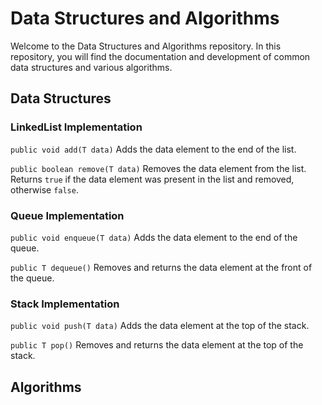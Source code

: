 # Data Structures and Algorithms

Welcome to the Data Structures and Algorithms repository. In this repository, you will find the documentation and development of common data structures and various algorithms. 

## Data Structures

### LinkedList Implementation

`public void add(T data)` Adds the data element to the end of the list.

`public boolean remove(T data)` Removes the data element from the list. Returns `true` if the data element was present in the list and removed, otherwise `false`.

### Queue Implementation

`public void enqueue(T data)` Adds the data element to the end of the queue.

`public T dequeue()` Removes and returns the data element at the front of the queue.

### Stack Implementation

`public void push(T data)` Adds the data element at the top of the stack.

`public T pop()` Removes and returns the data element at the top of the stack.

## Algorithms